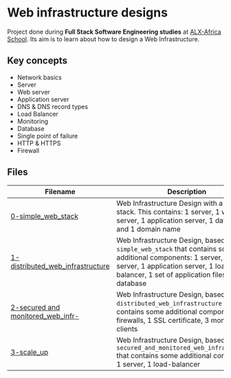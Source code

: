 # Web infrastructure designs

Project done during **Full Stack Software Engineering studies** at [ALX-Africa School](https://www.alxafrica.com/). 
Its aim is to learn about how to design a Web Infrastructure.

## Key concepts
* Network basics
* Server
* Web server
* Application server
* DNS & DNS record types
* Load Balancer
* Monitoring
* Database
* Single point of failure
* HTTP & HTTPS
* Firewall

## Files

| Filename | Description |
| -------- | ----------- |
| [0-simple_web_stack](0-simple_web_stack) | Web Infrastructure Design with a LAMP stack. This contains: 1 server, 1 web server, 1 application server, 1 database and 1 domain name |
| [1-distributed_web_infrastructure](./1-distributed_web_infrastructure) | Web Infrastructure Design, based on `0-simple_web_stack` that contains some additional components: 1 server, 1 web server, 1 application server, 1 load-balancer, 1 set of application files, 1 database |
|[2-secured and monitored_web_infr-](./2-secured_and_monitored_web_infrastructure)| Web Infrastructure Design, based on `1-distributed_web_infrastructure` that contains some additional components: 3 firewalls, 1 SSL certificate, 3 monitoring clients |
| [3-scale_up](./3-scale_up) | Web Infrastructure Design, based on `2-secured_and_monitored_web_infrastructure` that contains some additional components: 1 server, 1 load-balancer |
